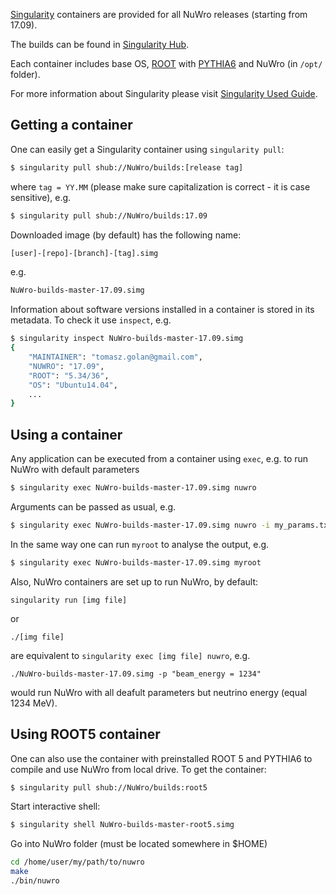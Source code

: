 [Singularity](http://singularity.lbl.gov/) containers are provided for all NuWro releases (starting from 17.09).

The builds can be found in [Singularity Hub](https://singularity-hub.org/collections/265).

Each container includes base OS, [ROOT](https://root.cern.ch/) with [PYTHIA6](https://pythia6.hepforge.org/) and NuWro (in `/opt/` folder).

For more information about Singularity please visit [Singularity Used Guide](http://singularity.lbl.gov/user-guide).

## Getting a container

One can easily get a Singularity container using `singularity pull`:

```bash
$ singularity pull shub://NuWro/builds:[release tag]
```

where `tag = YY.MM` (please make sure capitalization is correct - it is case sensitive), e.g. 

```bash
$ singularity pull shub://NuWro/builds:17.09
```

Downloaded image (by default) has the following name:

```bash
[user]-[repo]-[branch]-[tag].simg
```

e.g.

```bash
NuWro-builds-master-17.09.simg
```

Information about software versions installed in a container is stored in its metadata. To check it use `inspect`, e.g.

```bash
$ singularity inspect NuWro-builds-master-17.09.simg 
{
    "MAINTAINER": "tomasz.golan@gmail.com",
    "NUWRO": "17.09",
    "ROOT": "5.34/36",
    "OS": "Ubuntu14.04",
    ...
}

```

## Using a container

Any application can be executed from a container using `exec`, e.g. to run NuWro with default parameters

```bash
$ singularity exec NuWro-builds-master-17.09.simg nuwro
```

Arguments can be passed as usual, e.g.

```bash
$ singularity exec NuWro-builds-master-17.09.simg nuwro -i my_params.txt -o my_output.root
```

In the same way one can run `myroot` to analyse the output, e.g.

```bash
$ singularity exec NuWro-builds-master-17.09.simg myroot 
```

Also, NuWro containers are set up to run NuWro, by default:

```
singularity run [img file]
```

or 

```
./[img file]
```

are equivalent to `singularity exec [img file] nuwro`, e.g.

```
./NuWro-builds-master-17.09.simg -p "beam_energy = 1234"
```

would run NuWro with all deafult parameters but neutrino energy (equal 1234 MeV).

## Using ROOT5 container

One can also use the container with preinstalled ROOT 5 and PYTHIA6 to compile and use NuWro from local drive. To get the container:

```bash
$ singularity pull shub://NuWro/builds:root5
```

Start interactive shell:

```bash
$ singularity shell NuWro-builds-master-root5.simg
```

Go into NuWro folder (must be located somewhere in $HOME)

```bash
cd /home/user/my/path/to/nuwro
make
./bin/nuwro
```
